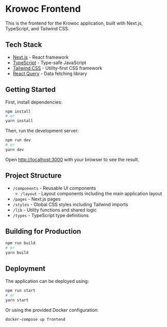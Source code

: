# Krowoc Frontend

This is the frontend for the Krowoc application, built with Next.js, TypeScript, and Tailwind CSS.

## Tech Stack

- [Next.js](https://nextjs.org/) - React framework
- [TypeScript](https://www.typescriptlang.org/) - Type-safe JavaScript
- [Tailwind CSS](https://tailwindcss.com/) - Utility-first CSS framework
- [React Query](https://tanstack.com/query/latest) - Data fetching library

## Getting Started

First, install dependencies:

```bash
npm install
# or
yarn install
```

Then, run the development server:

```bash
npm run dev
# or
yarn dev
```

Open [http://localhost:3000](http://localhost:3000) with your browser to see the result.

## Project Structure

- `/components` - Reusable UI components
  - `/layout` - Layout components including the main application layout
- `/pages` - Next.js pages
- `/styles` - Global CSS styles including Tailwind imports
- `/lib` - Utility functions and shared logic
- `/types` - TypeScript type definitions

## Building for Production

```bash
npm run build
# or
yarn build
```

## Deployment

The application can be deployed using:

```bash
npm run start
# or
yarn start
```

Or using the provided Docker configuration:

```bash
docker-compose up frontend
``` 